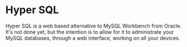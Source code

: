 # Hyper SQL

Hyper SQL is a web based alternative to MySQL Workbench from Oracle. It's not done yet,
but the intention is to allow for it to administrate your MySQL databases, through a web
interface, working on all your devices.
